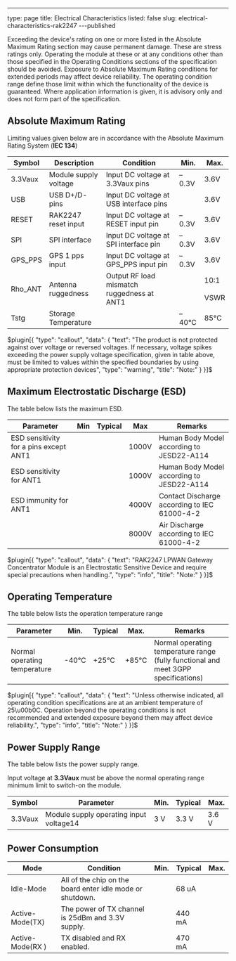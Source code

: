 ---
type: page
title: Electrical Characteristics
listed: false
slug: electrical-characteristics-rak2247
---published

Exceeding the device's rating on one or more listed in the Absolute Maximum Rating section may cause permanent damage. These are stress ratings only. Operating the module at these or at any conditions other than those specified in the Operating Conditions sections of the specification should be avoided. Exposure to Absolute Maximum Rating conditions for extended periods may affect device reliability. The operating condition range define those limit within which the functionality of the device is guaranteed. Where application information is given, it is advisory only and does not form part of the specification.

## Absolute Maximum Rating

Limiting values given below are in accordance with the Absolute Maximum Rating System (**IEC 134**)

| **Symbol** | **Description** | **Condition** | **Min.** | **Max.** | 
| ---- | ---- | ---- | ---- | ---- | 
| 3.3Vaux | Module supply voltage | Input DC voltage at 3.3Vaux pins | –0.3V | 3.6V | 
| USB | USB D+/D- pins | Input DC voltage at USB interface pins |  | 3.6V | 
| RESET | RAK2247 reset input | Input DC voltage at RESET input pin | –0.3V | 3.6V | 
| SPI | SPI interface | Input DC voltage at SPI interface pin | –0.3V | 3.6V | 
| GPS_PPS | GPS 1 pps input | Input DC voltage at GPS_PPS input pin | –0.3V | 3.6V | 
| Rho_ANT | Antenna ruggedness | Output RF load mismatch ruggedness at ANT1 |  | 10:1<br><br>VSWR | 
| Tstg | Storage Temperature |  | –40°C | 85°C | 


$plugin[{
    "type": "callout",
    "data": {
        "text": "The product is not protected against over voltage or reversed voltages. If necessary, voltage spikes exceeding the power supply voltage specification, given in table above, must be limited to values within the specified boundaries by using appropriate protection devices",
        "type": "warning",
        "title": "Note:"
    }
}]$

## Maximum Electrostatic Discharge (ESD)

The table below lists the maximum ESD.

| **Parameter** | **Min** | **Typical** | **Max** | **Remarks** | 
| ---- | ---- | ---- | ---- | ---- | 
| ESD sensitivity for a pins except ANT1 |  |  | 1000V | Human Body Model according to JESD22-A114 | 
| ESD sensitivity for ANT1 |  |  | 1000V | Human Body Model according to JESD22-A114 | 
| ESD immunity for ANT1 |  |  | 4000V | Contact Discharge according to IEC 61000-4-2 | 
|  |  |  | 8000V | Air Discharge according to IEC 61000-4-2 | 


$plugin[{
    "type": "callout",
    "data": {
        "text": "RAK2247 LPWAN Gateway Concentrator Module is an Electrostatic Sensitive Device and require special precautions when handling.",
        "type": "info",
        "title": "Note:"
    }
}]$

## Operating Temperature

The table below lists the operation temperature range

| **Parameter** | **Min**. | **Typical** | **Max**. | **Remarks** | 
| ---- | ---- | ---- | ---- | ---- | 
| Normal operating temperature | -40°C | +25°C | +85°C | Normal operating temperature range (fully functional and meet 3GPP specifications) | 


$plugin[{
    "type": "callout",
    "data": {
        "text": "Unless otherwise indicated, all operating condition specifications are at an ambient temperature of 25\u00b0C. Operation beyond the operating conditions is not recommended and extended exposure beyond them may affect device reliability.",
        "type": "info",
        "title": "Note:"
    }
}]$

## Power Supply Range

The table below lists the power supply range.

Input voltage at **3.3Vaux** must be above the normal operating range minimum limit to switch-on the module.

| **Symbol** | **Parameter** | **Min**. | **Typical** | **Max**. | 
| ---- | ---- | ---- | ---- | ---- | 
| 3.3Vaux | Module supply operating input voltage14 | 3 V | 3.3 V | 3.6 V | 


## Power Consumption

| **Mode** | **Condition** | **Min.** | **Typical** | **Max.** | 
| ---- | ---- | ---- | ---- | ---- | 
| Idle-Mode | All of the chip on the board enter idle mode or shutdown. |  | 68 uA |  | 
| Active-Mode(TX) | The power of TX channel is 25dBm and 3.3V supply. |  | 440 mA |  | 
| Active-Mode(RX ) | TX disabled and RX enabled. |  | 470 mA |  | 


